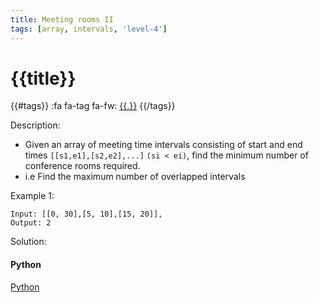 ```yaml
---
title: Meeting rooms II
tags: [array, intervals, 'level-4']
---
```


# {{title}}

{{#tags}}
:fa fa-tag fa-fw: [{{.}}]({{tagspath}}/{{.}})
{{/tags}}

Description:

- Given an array of meeting time intervals consisting of start and end times `[[s1,e1],[s2,e2],...]` `(si < ei)`, find the minimum number of conference rooms required.
- i.e Find the maximum number of overlapped intervals

Example 1:

```text
Input: [[0, 30],[5, 10],[15, 20]],
Output: 2
```

Solution:

<!-- tabs:start -->
#### **Python**

[Python](../pycode/array/meeting-rooms-ii.py ':include :type=code')
<!-- tabs:end -->
